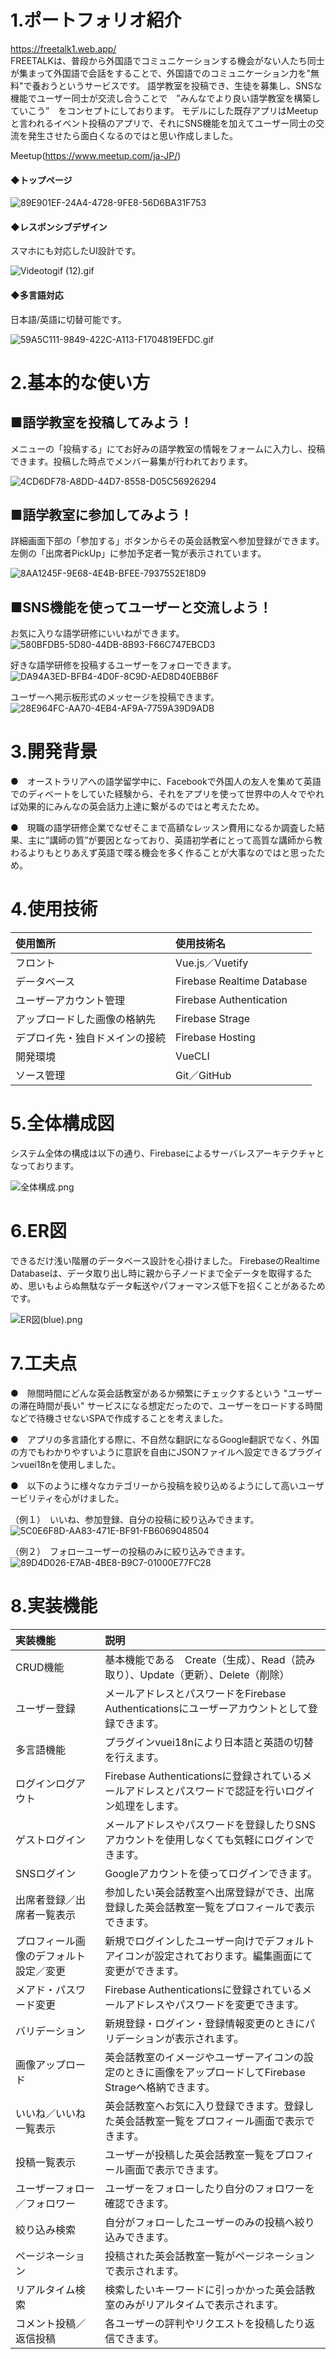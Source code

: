 <h1>1.ポートフォリオ紹介</h1>

https://freetalk1.web.app/<br>
FREETALKは、普段から外国語でコミュニケーションする機会がない人たち同士が集まって外国語で会話をすることで、外国語でのコミュニケーション力を"無料"で養おうというサービスです。
語学教室を投稿でき、生徒を募集し、SNSな機能でユーザー同士が交流し合うことで　”みんなでより良い語学教室を構築していこう”　をコンセプトにしております。
モデルにした既存アプリはMeetupと言われるイベント投稿のアプリで、それにSNS機能を加えてユーザー同士の交流を発生させたら面白くなるのではと思い作成しました。

Meetup(https://www.meetup.com/ja-JP/)


<h4>◆トップページ</h4>

![89E901EF-24A4-4728-9FE8-56D6BA31F753](https://user-images.githubusercontent.com/59371503/119029834-1d49f400-b9e4-11eb-9361-aad038654984.gif)


<h4>◆レスポンシブデザイン</h4>
スマホにも対応したUI設計です。<br>

![Videotogif (12).gif](https://qiita-image-store.s3.ap-northeast-1.amazonaws.com/0/906732/99e8748f-c393-b02b-36c0-af9ff277a192.gif)


<h4>◆多言語対応</h4>
日本語/英語に切替可能です。<br>

![59A5C111-9849-422C-A113-F1704819EFDC.gif](https://qiita-image-store.s3.ap-northeast-1.amazonaws.com/0/906732/0abfd553-fa3f-15ac-6541-bbad62398ab1.gif)


<h1>2.基本的な使い方</h1>

<h2>■語学教室を投稿してみよう！</h2>
メニューの「投稿する」にてお好みの語学教室の情報をフォームに入力し、投稿できます。投稿した時点でメンバー募集が行われております。

![4CD6DF78-A8DD-44D7-8558-D05C56926294](https://user-images.githubusercontent.com/59371503/121939164-a5bf7880-cd87-11eb-85ab-306837cba57d.gif)


<h2>■語学教室に参加してみよう！</h2>
詳細画面下部の「参加する」ボタンからその英会話教室へ参加登録ができます。左側の「出席者PickUp」に参加予定者一覧が表示されています。

![8AA1245F-9E68-4E4B-BFEE-7937552E18D9](https://user-images.githubusercontent.com/59371503/121939189-ace68680-cd87-11eb-8619-c55523fa9fbe.gif)


<h2>■SNS機能を使ってユーザーと交流しよう！</h2>


お気に入りな語学研修にいいねができます。<br>
![580BFDB5-5D80-44DB-8B93-F66C747EBCD3](https://user-images.githubusercontent.com/59371503/121946119-8f1d1f80-cd8f-11eb-92de-a7d2d9288ae5.gif)



好きな語学研修を投稿するユーザーをフォローできます。<br>
![DA94A3ED-BFB4-4D0F-8C9D-AED8D40EBB6F](https://user-images.githubusercontent.com/59371503/121946156-9b08e180-cd8f-11eb-9f6c-416fd3f963ef.gif)



ユーザーへ掲示板形式のメッセージを投稿できます。<br>
![28E964FC-AA70-4EB4-AF9A-7759A39D9ADB](https://user-images.githubusercontent.com/59371503/121946166-9e9c6880-cd8f-11eb-81dc-78cabf7bf8eb.gif)



<h1>3.開発背景</h1>

●　オーストラリアへの語学留学中に、Facebookで外国人の友人を集めて英語でのディベートをしていた経験から、それをアプリを使って世界中の人々でやれば効果的にみんなの英会話力上達に繋がるのではと考えたため。

●　現職の語学研修企業でなぜそこまで高額なレッスン費用になるか調査した結果、主に”講師の質”が要因となっており、英語初学者にとって高質な講師から教わるよりもとりあえず英語で喋る機会を多く作ることが大事なのではと思ったため。



<h1>4.使用技術</h1>

| 使用箇所 | 使用技術名 |
|:---|:---|
|フロント|Vue.js／Vuetify|
|データベース|Firebase Realtime Database|
|ユーザーアカウント管理|Firebase Authentication|
|アップロードした画像の格納先|Firebase Strage|
|デプロイ先・独自ドメインの接続|Firebase Hosting|
|開発環境|VueCLI|
|ソース管理|Git／GitHub|




<h1>5.全体構成図</h1>
システム全体の構成は以下の通り、Firebaseによるサーバレスアーキテクチャとなっております。

![全体構成.png](https://qiita-image-store.s3.ap-northeast-1.amazonaws.com/0/906732/cd21ea1d-a7e2-c7a9-b8e5-55c950a5bd60.png)



<h1>6.ER図</h1>
できるだけ浅い階層のデータベース設計を心掛けました。
FirebaseのRealtime Databaseは、データ取り出し時に親から子ノードまで全データを取得するため、思いもよらぬ無駄なデータ転送やパフォーマンス低下を招くことがあるためです。

![ER図(blue).png](https://qiita-image-store.s3.ap-northeast-1.amazonaws.com/0/906732/1ac16ec8-c1b1-2c66-7645-2ee122588691.png)


<h1>7.工夫点</h1>

●　隙間時間にどんな英会話教室があるか頻繁にチェックするという "ユーザーの滞在時間が長い" サービスになる想定だったので、ユーザーをロードする時間などで待機させないSPAで作成することを考えました。

●　アプリの多言語化する際に、不自然な翻訳になるGoogle翻訳でなく、外国の方でもわかりやすいように意訳を自由にJSONファイルへ設定できるプラグインvuei18nを使用しました。

●　以下のように様々なカテゴリーから投稿を絞り込めるようにして高いユーザービリティを心がけました。


（例１）　いいね、参加登録、自分の投稿に絞り込みできます。<br>
![5C0E6F8D-AA83-471E-BF91-FB6069048504](https://user-images.githubusercontent.com/59371503/121949399-6008ad00-cd93-11eb-95d5-8d6610ef5f82.gif)


（例２）　フォローユーザーの投稿のみに絞り込みできます。<br>
![89D4D026-E7AB-4BE8-B9C7-01000E77FC28](https://user-images.githubusercontent.com/59371503/121949425-65fe8e00-cd93-11eb-8d8b-154654457f3d.gif)




<h1>8.実装機能</h1>

| 実装機能 | 説明 |
|:---|:---|
|CRUD機能|基本機能である　Create（生成）、Read（読み取り）、Update（更新）、Delete（削除）|
|ユーザー登録|メールアドレスとパスワードをFirebase Authenticationsにユーザーアカウントとして登録できます。|
|多言語機能|プラグインvuei18nにより日本語と英語の切替を行えます。|
|ログインログアウト|Firebase Authenticationsに登録されているメールアドレスとパスワードで認証を行いログイン処理をします。|
|ゲストログイン|メールアドレスやパスワードを登録したりSNSアカウントを使用しなくても気軽にログインできます。|
|SNSログイン|Googleアカウントを使ってログインできます。|
|出席者登録／出席者一覧表示|参加したい英会話教室へ出席登録ができ、出席登録した英会話教室一覧をプロフィールで表示できます。|
|プロフィール画像のデフォルト設定／変更|新規でログインしたユーザー向けでデフォルトアイコンが設定されております。編集画面にて変更ができます。|
|メアド・パスワード変更|Firebase Authenticationsに登録されているメールアドレスやパスワードを変更できます。|
|バリデーション|新規登録・ログイン・登録情報変更のときにパリデーションが表示されます。|
|画像アップロード|英会話教室のイメージやユーザーアイコンの設定のときに画像をアップロードしてFirebase Strageへ格納できます。|
|いいね／いいね一覧表示|英会話教室へお気に入り登録できます。登録した英会話教室一覧をプロフィール画面で表示できます。|
|投稿一覧表示|ユーザーが投稿した英会話教室一覧をプロフィール画面で表示できます。|
|ユーザーフォロー／フォロワー|ユーザーをフォローしたり自分のフォロワーを確認できます。|
|絞り込み検索|自分がフォローしたユーザーのみの投稿へ絞り込みできます。|
|ページネーション|投稿された英会話教室一覧がページネーションで表示されます。|
|リアルタイム検索|検索したいキーワードに引っかかった英会話教室のみがリアルタイムで表示されます。|
|コメント投稿／返信投稿|各ユーザーの評判やリクエストを投稿したり返信できます。|






